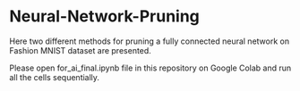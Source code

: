 # Neural-Network-Pruning
Here two different methods for pruning a fully connected neural network on Fashion MNIST dataset are presented.

Please open for_ai_final.ipynb file in this repository on Google Colab and run all the cells sequentially.
